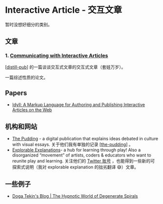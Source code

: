Interactive Article - 交互文章
===

暂时没想好细分的类别。

## 文章

### 1. [Communicating with Interactive Articles](https://distill.pub/2020/communicating-with-interactive-articles/)

[[distill-pub]] 的一篇谈谈交互式文章的交互式文章（套娃万岁）。

一篇综述性质的论文。

## Papers

- [Idyll: A Markup Language for Authoring and Publishing Interactive Articles on the Web](http://dl.acm.org/citation.cfm?doid=3242587.3242600)

## 机构和网站

- [The Pudding](https://pudding.cool/) - a digital publication that explains ideas debated in culture with visual essays.  关于他们我有单独的记录 [[the-pudding]] 。
- [Explorable Explanations](https://explorabl.es/)- a hub for learning through play! Also a disorganized “movement” of artists, coders & educators who want to reunite play and learning. 关注他们的 [Twitter 账号](https://twitter.com/explorables) ，也能得到一些新的可探索式说明（我对 explorable explanation 的拙劣翻译 😅）文章。

[//begin]: # "Autogenerated link references for markdown compatibility"
[distill-pub]: distill-pub "Distill.pub"
[the-pudding]: ../products/the-pudding "The Pudding"
[//end]: # "Autogenerated link references"

## 一些例子

- [Doga Tekin's Blog | The Hypnotic World of Degenerate Spirals](https://www.dogatekin.com/blog/hypnotic-degenerate-spirals/)